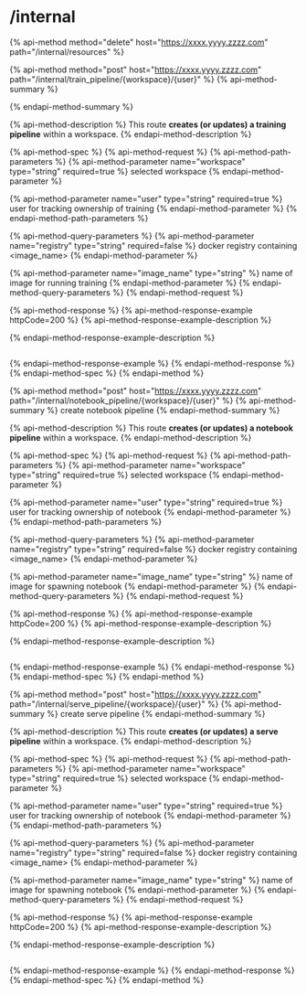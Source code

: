 # /internal

{% api-method method="delete" host="https://xxxx.yyyy.zzzz.com" path="/internal/resources" %}

{% api-method method="post" host="https://xxxx.yyyy.zzzz.com" path="/internal/train\_pipeline/{workspace}/{user}" %}
{% api-method-summary %}

{% endapi-method-summary %}

{% api-method-description %}
This route **creates \(or updates\) a training pipeline** within a workspace.
{% endapi-method-description %}

{% api-method-spec %}
{% api-method-request %}
{% api-method-path-parameters %}
{% api-method-parameter name="workspace" type="string" required=true %}
selected workspace
{% endapi-method-parameter %}

{% api-method-parameter name="user" type="string" required=true %}
user for tracking ownership of training
{% endapi-method-parameter %}
{% endapi-method-path-parameters %}

{% api-method-query-parameters %}
{% api-method-parameter name="registry" type="string" required=false %}
docker registry containing &lt;image\_name&gt;
{% endapi-method-parameter %}

{% api-method-parameter name="image\_name" type="string" %}
name of image for running training
{% endapi-method-parameter %}
{% endapi-method-query-parameters %}
{% endapi-method-request %}

{% api-method-response %}
{% api-method-response-example httpCode=200 %}
{% api-method-response-example-description %}

{% endapi-method-response-example-description %}

```text

```
{% endapi-method-response-example %}
{% endapi-method-response %}
{% endapi-method-spec %}
{% endapi-method %}

{% api-method method="post" host="https://xxxx.yyyy.zzzz.com" path="/internal/notebook\_pipeline/{workspace}/{user}" %}
{% api-method-summary %}
create notebook pipeline
{% endapi-method-summary %}

{% api-method-description %}
This route **creates \(or updates\) a notebook pipeline** within a workspace.
{% endapi-method-description %}

{% api-method-spec %}
{% api-method-request %}
{% api-method-path-parameters %}
{% api-method-parameter name="workspace" type="string" required=true %}
selected workspace
{% endapi-method-parameter %}

{% api-method-parameter name="user" type="string" required=true %}
user for tracking ownership of notebook
{% endapi-method-parameter %}
{% endapi-method-path-parameters %}

{% api-method-query-parameters %}
{% api-method-parameter name="registry" type="string" required=false %}
docker registry containing &lt;image\_name&gt;
{% endapi-method-parameter %}

{% api-method-parameter name="image\_name" type="string" %}
name of image for spawning notebook
{% endapi-method-parameter %}
{% endapi-method-query-parameters %}
{% endapi-method-request %}

{% api-method-response %}
{% api-method-response-example httpCode=200 %}
{% api-method-response-example-description %}

{% endapi-method-response-example-description %}

```text

```
{% endapi-method-response-example %}
{% endapi-method-response %}
{% endapi-method-spec %}
{% endapi-method %}

{% api-method method="post" host="https://xxxx.yyyy.zzzz.com" path="/internal/serve\_pipeline/{workspace}/{user}" %}
{% api-method-summary %}
create serve pipeline
{% endapi-method-summary %}

{% api-method-description %}
This route **creates \(or updates\) a serve pipeline** within a workspace.
{% endapi-method-description %}

{% api-method-spec %}
{% api-method-request %}
{% api-method-path-parameters %}
{% api-method-parameter name="workspace" type="string" required=true %}
selected workspace
{% endapi-method-parameter %}

{% api-method-parameter name="user" type="string" required=true %}
user for tracking ownership of notebook
{% endapi-method-parameter %}
{% endapi-method-path-parameters %}

{% api-method-query-parameters %}
{% api-method-parameter name="registry" type="string" required=false %}
docker registry containing &lt;image\_name&gt;
{% endapi-method-parameter %}

{% api-method-parameter name="image\_name" type="string" %}
name of image for spawning notebook
{% endapi-method-parameter %}
{% endapi-method-query-parameters %}
{% endapi-method-request %}

{% api-method-response %}
{% api-method-response-example httpCode=200 %}
{% api-method-response-example-description %}

{% endapi-method-response-example-description %}

```text

```
{% endapi-method-response-example %}
{% endapi-method-response %}
{% endapi-method-spec %}
{% endapi-method %}

